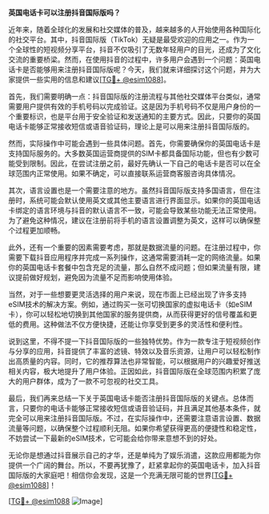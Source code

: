 **英国电话卡可以注册抖音国际版吗？**

近年来，随着全球化的发展和社交媒体的普及，越来越多的人开始使用各种国际化的社交平台。其中，抖音国际版（TikTok）无疑是最受欢迎的应用之一。作为一个全球性的短视频分享平台，抖音不仅吸引了无数年轻用户的目光，还成为了文化交流的重要桥梁。然而，在使用抖音的过程中，许多用户会遇到一个问题：英国电话卡是否能够用来注册抖音国际版呢？今天，我们就来详细探讨这个问题，并为大家提供一些实用的信息和建议[[TG💪+ @esim1088](https://t.me/s/esim1088)]。

首先，我们需要明确一点：抖音国际版的注册流程与其他社交媒体平台类似，通常需要用户提供有效的手机号码以完成验证。这是因为手机号码不仅是用户身份的一个重要标识，也是平台用于安全验证和发送通知的主要方式。因此，只要你的英国电话卡能够正常接收短信或语音验证码，理论上是可以用来注册抖音国际版的。

然而，实际操作中可能会遇到一些具体问题。首先，你需要确保你的英国电话卡是支持国际服务的。大多数英国运营商提供的SIM卡都具备国际功能，但也有少数可能受到限制。因此，在尝试注册之前，最好先确认一下自己的电话卡是否可以在全球范围内正常使用。如果不确定，可以直接联系运营商客服咨询具体情况。

其次，语言设置也是一个需要注意的地方。虽然抖音国际版支持多国语言，但在注册时，系统可能会默认使用英文或其他主要语言进行界面显示。如果你的英国电话卡绑定的语言环境与抖音的默认语言不一致，可能会导致某些功能无法正常使用。为了避免这种情况，建议在注册前将手机的语言设置调整为英文，这样可以确保整个过程更加顺畅。

此外，还有一个重要的因素需要考虑，那就是数据流量的问题。在注册过程中，你需要下载抖音应用程序并完成一系列操作，这通常需要消耗一定的网络流量。如果你的英国电话卡套餐中包含充足的流量，那么自然不成问题；但如果流量有限，建议提前做好规划，避免因为流量不足而影响使用体验。

当然，对于一些想要更灵活选择的用户来说，现在市面上已经出现了许多支持eSIM技术的解决方案。例如，通过购买一张可切换国家的虚拟电话卡（如eSIM卡），你可以轻松地切换到其他国家的服务提供商，从而获得更好的信号覆盖和更低的费用。这种做法不仅方便快捷，还能让你享受到更多的灵活性和便利性。

说到这里，不得不提一下抖音国际版的一些独特优势。作为一款专注于短视频创作与分享的应用，抖音提供了丰富的滤镜、特效以及音乐资源，让用户可以轻松制作出高质量的内容。同时，它的推荐算法也非常智能，可以根据用户的兴趣爱好推送相关内容，极大地提升了用户体验。正因如此，抖音国际版在全球范围内积累了庞大的用户群体，成为了一款不可忽视的社交工具。

最后，我们再来总结一下关于英国电话卡能否注册抖音国际版的关键点。总体而言，只要你的电话卡能够正常接收短信或语音验证码，并且满足其他基本条件，就完全可以用来注册抖音国际版。不过，在实际操作中，还需要注意语言设置、数据流量等问题，以确保整个过程顺利无阻。如果你希望获得更高的便捷性和稳定性，不妨尝试一下最新的eSIM技术，它可能会给你带来意想不到的好处。

无论你是想通过抖音展示自己的才华，还是单纯为了娱乐消遣，这款应用都能为你提供一个广阔的舞台。所以，不要再犹豫了，赶紧拿起你的英国电话卡，加入抖音国际版的大家庭吧！相信你会发现，这是一个充满无限可能的世界[[TG💪+ @esim1088](https://t.me/s/esim1088)]！

[[TG💪+ @esim1088](https://t.me/s/esim1088) ![Image](https://i.postimg.cc/4NQfJmqS/Snipaste-2025-05-13-00-14-12.png)]